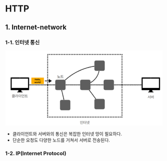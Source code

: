 # HTTP

## 1. Internet-network

### 1-1. 인터넷 통신

![인터넷망](image/인터넷망.jpg)
* 클라이언트와 서버와의 통신은 복잡한 인터넷 망이 필요하다.
* 단순한 요청도 다양한 노드를 거쳐서 서버로 전송된다.         


### 1-2. IP(Internet Protocol)
 